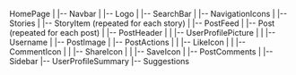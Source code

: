 HomePage
|
|-- Navbar
|   |-- Logo
|   |-- SearchBar
|   |-- NavigationIcons
|
|-- Stories
|   |-- StoryItem (repeated for each story)
|
|-- PostFeed
|   |-- Post (repeated for each post)
|       |-- PostHeader
|       |   |-- UserProfilePicture
|       |   |-- Username
|       |-- PostImage
|       |-- PostActions
|       |   |-- LikeIcon
|       |   |-- CommentIcon
|       |   |-- ShareIcon
|       |   |-- SaveIcon
|       |-- PostComments
|
|-- Sidebar
    |-- UserProfileSummary
    |-- Suggestions